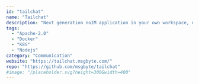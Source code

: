 ```yaml
---
id: "tailchat"
name: "Tailchat"
description: "Next generation noIM application in your own workspace, not only another Slack/Discord/rocket.chat."
tags:
  - "Apache-2.0"
  - "Docker"
  - "K8S"
  - "Nodejs"
category: "Communication"
website: "https://tailchat.msgbyte.com/"
repo: "https://github.com/msgbyte/tailchat"
#image: "/placeholder.svg?height=300&width=400"
---
```


